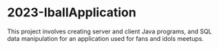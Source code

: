 # 2023-IballApplication
This project involves creating server and client Java programs, and SQL data manipulation for an application used for fans and idols meetups.
